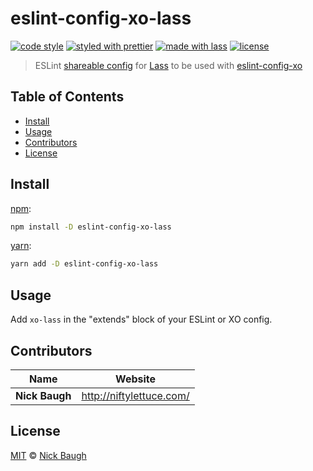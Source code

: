 # eslint-config-xo-lass

[![code style](https://img.shields.io/badge/code_style-XO-5ed9c7.svg)](https://github.com/sindresorhus/xo)
[![styled with prettier](https://img.shields.io/badge/styled_with-prettier-ff69b4.svg)](https://github.com/prettier/prettier)
[![made with lass](https://img.shields.io/badge/made_with-lass-95CC28.svg)](https://lass.js.org)
[![license](https://img.shields.io/github/license/lassjs/eslint-config-xo-lass.svg)](LICENSE)

> ESLint [shareable config][shareable-config] for [Lass][] to be used with [eslint-config-xo][]


## Table of Contents

* [Install](#install)
* [Usage](#usage)
* [Contributors](#contributors)
* [License](#license)


## Install

[npm][]:

```sh
npm install -D eslint-config-xo-lass
```

[yarn][]:

```sh
yarn add -D eslint-config-xo-lass
```


## Usage

Add `xo-lass` in the "extends" block of your ESLint or XO config.


## Contributors

| Name           | Website                    |
| -------------- | -------------------------- |
| **Nick Baugh** | <http://niftylettuce.com/> |


## License

[MIT](LICENSE) © [Nick Baugh](http://niftylettuce.com/)


## 

[npm]: https://www.npmjs.com/

[yarn]: https://yarnpkg.com/

[shareable-config]: http://eslint.org/docs/developer-guide/shareable-configs.html

[lass]: https://lass.js.org

[eslint-config-xo]: https://github.com/xojs/eslint-config-xo
